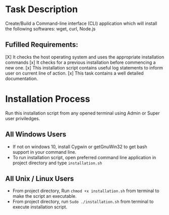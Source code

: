 # Task Description
 Create/Build a Command-line interface (CLI) application which will install the following softwares: wget, curl, Node.js

## Fufilled Requirements:
 [X] It checks the host operating system and uses the appropriate installation commands
 [x] It checks for a previous installation before commencing a new one.
 [x] This installation script contains useful log statements to inform user on current line of action.
 [x] This task contains a well detailed documentation.

# Installation Process
 Run this installation script from any opened terminal using Admin or Super user priviledges.

## All Windows Users
 - If not on windows 10, install Cygwin or getGnuWin32 to get bash support in your command line.
 - To run installation script, open preferred command line application in project directory and type `installation.sh`

## All Unix / Linux Users
- From project directory, Run `chmod +x installation.sh` from terminal to make the script an executable.
- From project directory, run `Sudo ./installation.sh` from terminal to execute installation script.
